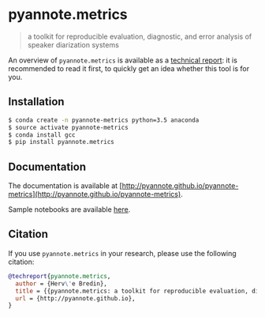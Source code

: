 # pyannote.metrics

> a toolkit for reproducible evaluation, diagnostic, and error analysis of speaker diarization systems

An overview of `pyannote.metrics` is available as a [technical report](docs/pyannote-metrics.pdf): it is recommended to read it first, to quickly get an idea whether this tool is for you.

## Installation

```bash
$ conda create -n pyannote-metrics python=3.5 anaconda
$ source activate pyannote-metrics
$ conda install gcc
$ pip install pyannote.metrics
```

## Documentation

The documentation is available at [http://pyannote.github.io/pyannote-metrics](http://pyannote.github.io/pyannote-metrics).

Sample notebooks are available [here](http://nbviewer.ipython.org/github/pyannote/pyannote-metrics/blob/master/notebooks/index.ipynb).

## Citation

If you use `pyannote.metrics` in your research, please use the following citation:

```bibtex
@techreport{pyannote.metrics,
  author = {Herv\'e Bredin},
  title = {{pyannote.metrics: a toolkit for reproducible evaluation, diagnostic, and error analysis of speaker diarization systems}},
  url = {http://pyannote.github.io},
}
```
